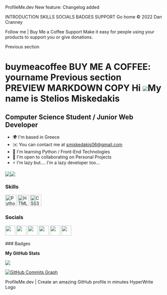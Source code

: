 ProfileMe.dev
New feature:
Changelog added



INTRODUCTION
SKILLS
SOCIALS
BADGES
SUPPORT
Go home
© 2022 Dan Cranney

Follow me
|
Buy Me a Coffee
Support
Make it easy for people using your products to support you or give donations.

Previous section

buymeacoffee
BUY ME A COFFEE:
yourname
Previous section
PREVIEW
MARKDOWN
COPY
Hi ![](https://user-images.githubusercontent.com/18350557/176309783-0785949b-9127-417c-8b55-ab5a4333674e.gif)My name is Stelios Miskedakis
==========================================================================================================================================

Computer Science Student / Junior Web Developer
-----------------------------------------------

* 🌍  I'm based in Greece
* ✉️  You can contact me at [smiskedakis06@gmail.com](mailto:smiskedakis06@gmail.com)
* 🧠  I'm learning Python / Front-End Technologies
* 🤝  I'm open to collaborating on Personal Projects
* ⚡  I'm lazy but.... I'm a lazy developer too...

<a href="https://www.github.com/steliosmisk" target="_blank" rel="noreferrer"><img
src="https://img.shields.io/github/followers/steliosmisk?logo=github&style=for-the-badge&color=0891b2&labelColor=1c1917" /></a><a href="https://www.twitter.com/steliosmisk" target="_blank" rel="noreferrer"><img
src="https://img.shields.io/twitter/follow/steliosmisk?logo=twitter&style=for-the-badge&color=0891b2&labelColor=1c1917"
/></a>
### Skills

<p align="left">
<a href="https://www.python.org/" target="_blank" rel="noreferrer"><img src="https://raw.githubusercontent.com/danielcranney/readme-generator/main/public/icons/skills/python-colored.svg" width="36" height="36" alt="Python" /></a>
<a href="https://developer.mozilla.org/en-US/docs/Glossary/HTML5" target="_blank" rel="noreferrer"><img src="https://raw.githubusercontent.com/danielcranney/readme-generator/main/public/icons/skills/html5-colored.svg" width="36" height="36" alt="HTML5" /></a>
<a href="https://www.w3.org/TR/CSS/#css" target="_blank" rel="noreferrer"><img src="https://raw.githubusercontent.com/danielcranney/readme-generator/main/public/icons/skills/css3-colored.svg" width="36" height="36" alt="CSS3" /></a>
</p>

### Socials

<p align="left"> <a href="https://www.codepen.io/steliosmisk" target="_blank" rel="noreferrer"><img src="https://raw.githubusercontent.com/danielcranney/readme-generator/main/public/icons/socials/codepen.svg" width="32" height="32" /></a> <a href="https://discord.com/users/VronnasAI" target="_blank" rel="noreferrer"><img src="https://raw.githubusercontent.com/danielcranney/readme-generator/main/public/icons/socials/discord.svg" width="32" height="32" /></a> <a href="https://www.facebook.com/stmiskedakis" target="_blank" rel="noreferrer"><img src="https://raw.githubusercontent.com/danielcranney/readme-generator/main/public/icons/socials/facebook.svg" width="32" height="32" /></a> <a href="https://www.github.com/steliosmisk" target="_blank" rel="noreferrer"><img src="https://raw.githubusercontent.com/danielcranney/readme-generator/main/public/icons/socials/github.svg" width="32" height="32" /></a> <a href="http://www.instagram.com/stelios.misk" target="_blank" rel="noreferrer"><img src="https://raw.githubusercontent.com/danielcranney/readme-generator/main/public/icons/socials/instagram.svg" width="32" height="32" /></a> <a href="https://www.twitter.com/steliosmisk" target="_blank" rel="noreferrer"><img src="https://raw.githubusercontent.com/danielcranney/readme-generator/main/public/icons/socials/twitter.svg" width="32" height="32" /></a></p>
### Badges

<b>My GitHub Stats</b>

<a href="http://www.github.com/steliosmisk"><img src="https://github-readme-streak-stats.herokuapp.com/?user=steliosmisk&stroke=ffffff&background=1c1917&ring=0891b2&fire=0891b2&currStreakNum=ffffff&currStreakLabel=0891b2&sideNums=ffffff&sideLabels=ffffff&dates=ffffff&hide_border=true" /></a>

<a href="http://www.github.com/steliosmisk"><img src="https://github-readme-activity-graph.cyclic.app/graph?username=steliosmisk&bg_color=1c1917&color=ffffff&line=0891b2&point=ffffff&area_color=1c1917&area=true&hide_border=true&custom_title=GitHub%20Commits%20Graph" alt="GitHub Commits Graph" /></a>

ProfileMe.dev | Create an amazing GitHub profile in minutes
HyperWrite Logo
